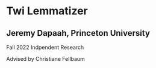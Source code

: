 # Twi Lemmatizer
## Jeremy Dapaah, Princeton University
Fall 2022 Indpendent Research

Advised by Christiane Fellbaum
